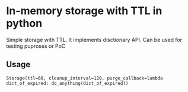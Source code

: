# In-memory storage with TTL in python

Simple storage with TTL. It implements disctionary API. Can be used for testing puproses or PoC

## Usage
`Storage(ttl=60, cleanup_interval=120, purge_callback=lambda dict_of_expired: do_anything(dict_of_expired))`
